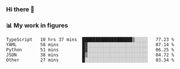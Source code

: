 ### Hi there 👋

### 📊 My work in figures

<!--START_SECTION:waka-->

```text
TypeScript   10 hrs 37 mins  ███████████████████▒░░░░░   77.23 %
YAML         58 mins         █▓░░░░░░░░░░░░░░░░░░░░░░░   07.14 %
Python       51 mins         █▓░░░░░░░░░░░░░░░░░░░░░░░   06.25 %
JSON         38 mins         █▒░░░░░░░░░░░░░░░░░░░░░░░   04.72 %
Other        27 mins         █░░░░░░░░░░░░░░░░░░░░░░░░   03.34 %
```

<!--END_SECTION:waka-->
